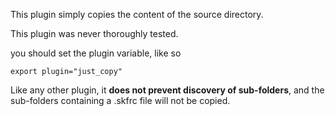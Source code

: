 
This plugin simply copies the content of the source directory. 

This plugin was never thoroughly tested. 

you should set the plugin variable, like so

    export plugin="just_copy"


Like any other plugin, it <b>does not prevent discovery of sub-folders</b>, 
and the sub-folders containing a .skfrc file will not be copied. 

